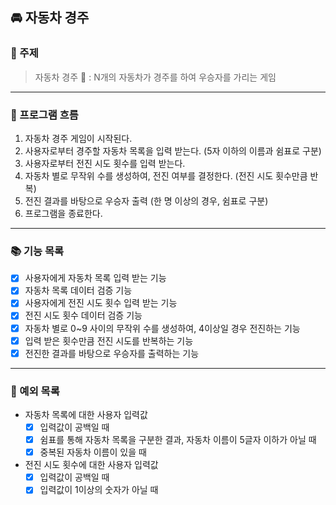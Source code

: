 ## 🚘 자동차 경주
### 📌 주제 

> 자동차 경주 🚗 : N개의 자동차가 경주를 하여 우승자를 가리는 게임
---
### 📍 프로그램 흐름 
1. 자동차 경주 게임이 시작된다.
2. 사용자로부터 경주할 자동차 목록을 입력 받는다. (5자 이하의 이름과 쉼표로 구분)
3. 사용자로부터 전진 시도 횟수를 입력 받는다.
4. 자동차 별로 무작위 수를 생성하여, 전진 여부를 결정한다. (전진 시도 횟수만큼 반복)
5. 전진 결과를 바탕으로 우승자 출력 (한 명 이상의 경우, 쉼표로 구분)
6. 프로그램을 종료한다.

---
### 📚 기능 목록
- [x] 사용자에게 자동차 목록 입력 받는 기능
- [x] 자동차 목록 데이터 검증 기능
- [x] 사용자에게 전진 시도 횟수 입력 받는 기능
- [x] 전진 시도 횟수 데이터 검증 기능
- [x] 자동차 별로 0~9 사이의 무작위 수를 생성하여, 4이상일 경우 전진하는 기능
- [x] 입력 받은 횟수만큼 전진 시도를 반복하는 기능
- [x] 전진한 결과를 바탕으로 우승자를 출력하는 기능

---
### 📒 예외 목록 
- 자동차 목록에 대한 사용자 입력값
  - [x] 입력값이 공백일 때
  - [x] 쉼표를 통해 자동차 목록을 구분한 결과, 자동차 이름이 5글자 이하가 아닐 때
  - [x] 중복된 자동차 이름이 있을 때
- 전진 시도 횟수에 대한 사용자 입력값
  - [x] 입력값이 공백일 때
  - [x] 입력값이 1이상의 숫자가 아닐 때
